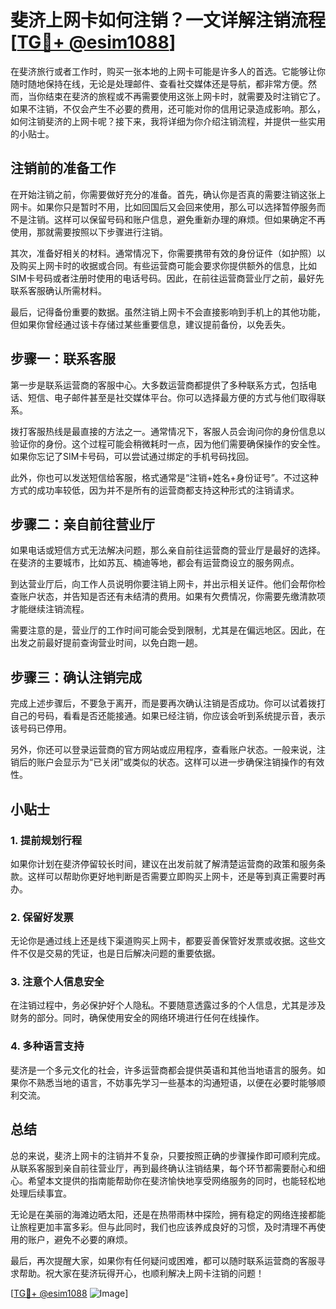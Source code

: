 # 斐济上网卡如何注销？一文详解注销流程[[TG💪+ @esim1088](https://t.me/s/esim1088)]

在斐济旅行或者工作时，购买一张本地的上网卡可能是许多人的首选。它能够让你随时随地保持在线，无论是处理邮件、查看社交媒体还是导航，都非常方便。然而，当你结束在斐济的旅程或不再需要使用这张上网卡时，就需要及时注销它了。如果不注销，不仅会产生不必要的费用，还可能对你的信用记录造成影响。那么，如何注销斐济的上网卡呢？接下来，我将详细为你介绍注销流程，并提供一些实用的小贴士。

## 注销前的准备工作

在开始注销之前，你需要做好充分的准备。首先，确认你是否真的需要注销这张上网卡。如果你只是暂时不用，比如回国后又会回来使用，那么可以选择暂停服务而不是注销。这样可以保留号码和账户信息，避免重新办理的麻烦。但如果确定不再使用，那就需要按照以下步骤进行注销。

其次，准备好相关的材料。通常情况下，你需要携带有效的身份证件（如护照）以及购买上网卡时的收据或合同。有些运营商可能会要求你提供额外的信息，比如SIM卡号码或者注册时使用的电话号码。因此，在前往运营商营业厅之前，最好先联系客服确认所需材料。

最后，记得备份重要的数据。虽然注销上网卡不会直接影响到手机上的其他功能，但如果你曾经通过该卡存储过某些重要信息，建议提前备份，以免丢失。

## 步骤一：联系客服

第一步是联系运营商的客服中心。大多数运营商都提供了多种联系方式，包括电话、短信、电子邮件甚至是社交媒体平台。你可以选择最方便的方式与他们取得联系。

拨打客服热线是最直接的方法之一。通常情况下，客服人员会询问你的身份信息以验证你的身份。这个过程可能会稍微耗时一点，因为他们需要确保操作的安全性。如果你忘记了SIM卡号码，可以尝试通过绑定的手机号码找回。

此外，你也可以发送短信给客服，格式通常是“注销+姓名+身份证号”。不过这种方式的成功率较低，因为并不是所有的运营商都支持这种形式的注销请求。

## 步骤二：亲自前往营业厅

如果电话或短信方式无法解决问题，那么亲自前往运营商的营业厅是最好的选择。在斐济的主要城市，比如苏瓦、楠迪等地，都会有运营商设立的服务网点。

到达营业厅后，向工作人员说明你要注销上网卡，并出示相关证件。他们会帮你检查账户状态，并告知是否还有未结清的费用。如果有欠费情况，你需要先缴清款项才能继续注销流程。

需要注意的是，营业厅的工作时间可能会受到限制，尤其是在偏远地区。因此，在出发之前最好提前查询营业时间，以免白跑一趟。

## 步骤三：确认注销完成

完成上述步骤后，不要急于离开，而是要再次确认注销是否成功。你可以试着拨打自己的号码，看看是否还能接通。如果已经注销，你应该会听到系统提示音，表示该号码已停用。

另外，你还可以登录运营商的官方网站或应用程序，查看账户状态。一般来说，注销后的账户会显示为“已关闭”或类似的状态。这样可以进一步确保注销操作的有效性。

## 小贴士

### 1. 提前规划行程
如果你计划在斐济停留较长时间，建议在出发前就了解清楚运营商的政策和服务条款。这样可以帮助你更好地判断是否需要立即购买上网卡，还是等到真正需要时再办。

### 2. 保留好发票
无论你是通过线上还是线下渠道购买上网卡，都要妥善保管好发票或收据。这些文件不仅是交易的凭证，也是日后解决问题的重要依据。

### 3. 注意个人信息安全
在注销过程中，务必保护好个人隐私。不要随意透露过多的个人信息，尤其是涉及财务的部分。同时，确保使用安全的网络环境进行任何在线操作。

### 4. 多种语言支持
斐济是一个多元文化的社会，许多运营商都会提供英语和其他当地语言的服务。如果你不熟悉当地的语言，不妨事先学习一些基本的沟通短语，以便在必要时能够顺利交流。

## 总结

总的来说，斐济上网卡的注销并不复杂，只要按照正确的步骤操作即可顺利完成。从联系客服到亲自前往营业厅，再到最终确认注销结果，每个环节都需要耐心和细心。希望本文提供的指南能帮助你在斐济愉快地享受网络服务的同时，也能轻松地处理后续事宜。

无论是在美丽的海滩边晒太阳，还是在热带雨林中探险，拥有稳定的网络连接都能让旅程更加丰富多彩。但与此同时，我们也应该养成良好的习惯，及时清理不再使用的账户，避免不必要的麻烦。

最后，再次提醒大家，如果你有任何疑问或困难，都可以随时联系运营商的客服寻求帮助。祝大家在斐济玩得开心，也顺利解决上网卡注销的问题！

[[TG💪+ @esim1088](https://t.me/s/esim1088) ![Image](https://i.postimg.cc/4NQfJmqS/Snipaste-2025-05-13-00-14-12.png)]